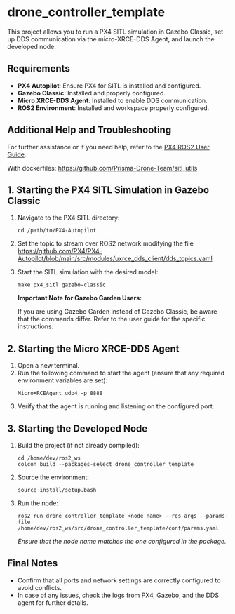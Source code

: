 # drone_controller_template

This project allows you to run a PX4 SITL simulation in Gazebo Classic, set up DDS communication via the micro-XRCE-DDS Agent, and launch the developed node.

## Requirements
- **PX4 Autopilot**: Ensure PX4 for SITL is installed and configured.
- **Gazebo Classic**: Installed and properly configured.
- **Micro XRCE-DDS Agent**: Installed to enable DDS communication.
- **ROS2 Environment**: Installed and workspace properly configured.

## Additional Help and Troubleshooting
For further assistance or if you need help, refer to the [PX4 ROS2 User Guide](https://docs.px4.io/main/en/ros2/user_guide.html).

With dockerfiles: https://github.com/Prisma-Drone-Team/sitl_utils

## 1. Starting the PX4 SITL Simulation in Gazebo Classic
1. Navigate to the PX4 SITL directory:
    ```
    cd /path/to/PX4-Autopilot
    ```
2. Set the topic to stream over ROS2 network modifying the file https://github.com/PX4/PX4-Autopilot/blob/main/src/modules/uxrce_dds_client/dds_topics.yaml

3. Start the SITL simulation with the desired model:
    ```
    make px4_sitl gazebo-classic
    ```
    **Important Note for Gazebo Garden Users:**

    If you are using Gazebo Garden instead of Gazebo Classic, be aware that the commands differ. Refer to the user guide for the specific instructions.
## 2. Starting the Micro XRCE-DDS Agent
1. Open a new terminal.
2. Run the following command to start the agent (ensure that any required environment variables are set):
    ```
    MicroXRCEAgent udp4 -p 8888
    ```
3. Verify that the agent is running and listening on the configured port.

## 3. Starting the Developed Node
1. Build the project (if not already compiled):
    ```
    cd /home/dev/ros2_ws
    colcon build --packages-select drone_controller_template
    ```
2. Source the environment:
    ```
    source install/setup.bash
    ```
3. Run the node:
    ```
    ros2 run drone_controller_template <node_name> --ros-args --params-file /home/dev/ros2_ws/src/drone_controller_template/conf/params.yaml
    ```
    *Ensure that the node name matches the one configured in the package.*

## Final Notes
- Confirm that all ports and network settings are correctly configured to avoid conflicts.
- In case of any issues, check the logs from PX4, Gazebo, and the DDS agent for further details.

